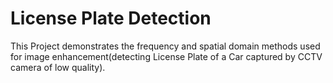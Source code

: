 # License Plate Detection
 This Project demonstrates the frequency and spatial domain methods used for image enhancement(detecting License Plate of a Car captured by CCTV camera of low quality).

